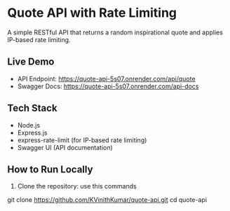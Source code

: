 # Quote API with Rate Limiting

A simple RESTful API that returns a random inspirational quote and applies IP-based rate limiting.

## Live Demo

- API Endpoint: https://quote-api-5s07.onrender.com/api/quote  
- Swagger Docs: https://quote-api-5s07.onrender.com/api-docs

## Tech Stack
- Node.js
- Express.js
- express-rate-limit (for IP-based rate limiting)
- Swagger UI (API documentation)

## How to Run Locally

1. Clone the repository:
use this commands

git clone https://github.com/KVinithKumar/quote-api.git
cd quote-api
